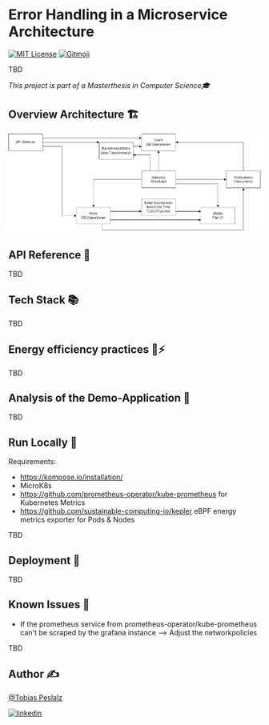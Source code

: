 # Error Handling in a Microservice Architecture

[![MIT License](https://img.shields.io/github/license/Tobias-Pe/microservices_energyefficiency)](https://github.com/Tobias-Pe/microservices-error-handling/blob/main/LICENSE)
[![Gitmoji](https://img.shields.io/badge/gitmoji-%20😜%20😍-FFDD67.svg)](https://gitmoji.dev)

TBD

_This project is part of a Masterthesis in Computer Science🎓_

## Overview Architecture 🏗️

![Architecture](assets/Overview.drawio.png)

## API Reference 👀

TBD

## Tech Stack 📚

TBD

## Energy efficiency practices 🔌⚡

TBD

## Analysis of the Demo-Application 🧪

TBD

## Run Locally 🏃

Requirements: 
 - https://kompose.io/installation/
 - MicroK8s
 - https://github.com/prometheus-operator/kube-prometheus for Kubernetes Metrics
 - https://github.com/sustainable-computing-io/kepler eBPF energy metrics exporter for Pods & Nodes

TBD

## Deployment 🚀

TBD

## Known Issues 🦺

- If the prometheus service from prometheus-operator/kube-prometheus can't be scraped by the grafana instance --> Adjust the networkpolicies

TBD

## Author ✍️

[@Tobias Peslalz](https://github.com/Tobias-Pe)

[![linkedin](https://img.shields.io/badge/LinkedIn-0077B5?style=flat&logo=linkedin&logoColor=white)](https://www.linkedin.com/in/tobias-peslalz)